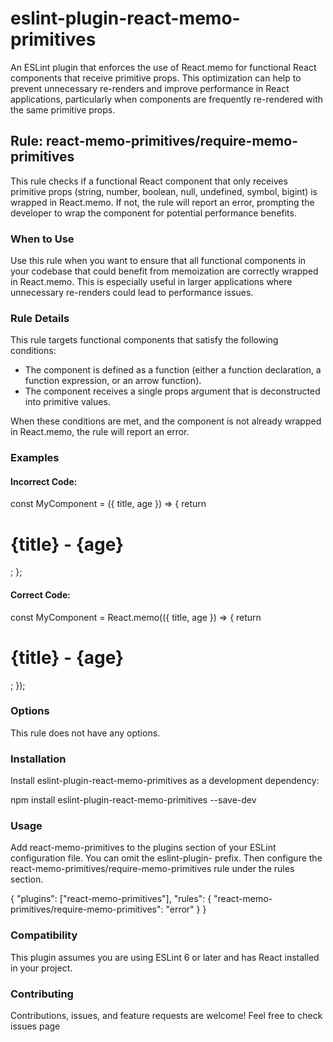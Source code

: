 
# eslint-plugin-react-memo-primitives

An ESLint plugin that enforces the use of React.memo for functional React components that receive primitive props. This optimization can help to prevent unnecessary re-renders and improve performance in React applications, particularly when components are frequently re-rendered with the same primitive props.

## Rule: react-memo-primitives/require-memo-primitives

This rule checks if a functional React component that only receives primitive props (string, number, boolean, null, undefined, symbol, bigint) is wrapped in React.memo. If not, the rule will report an error, prompting the developer to wrap the component for potential performance benefits.

### When to Use

Use this rule when you want to ensure that all functional components in your codebase that could benefit from memoization are correctly wrapped in React.memo. This is especially useful in larger applications where unnecessary re-renders could lead to performance issues.

### Rule Details

This rule targets functional components that satisfy the following conditions:

- The component is defined as a function (either a function declaration, a function expression, or an arrow function).
- The component receives a single props argument that is deconstructed into primitive values.

When these conditions are met, and the component is not already wrapped in React.memo, the rule will report an error.

### Examples

#### Incorrect Code:

const MyComponent = ({ title, age }) => {
  return <h1>{title} - {age}</h1>;
};

#### Correct Code:

const MyComponent = React.memo(({ title, age }) => {
  return <h1>{title} - {age}</h1>;
});

### Options

This rule does not have any options.

### Installation

Install eslint-plugin-react-memo-primitives as a development dependency:

npm install eslint-plugin-react-memo-primitives --save-dev

### Usage

Add react-memo-primitives to the plugins section of your ESLint configuration file. You can omit the eslint-plugin- prefix. Then configure the react-memo-primitives/require-memo-primitives rule under the rules section.

{
  "plugins": ["react-memo-primitives"],
  "rules": {
    "react-memo-primitives/require-memo-primitives": "error"
  }
}

### Compatibility

This plugin assumes you are using ESLint 6 or later and has React installed in your project.

### Contributing

Contributions, issues, and feature requests are welcome! Feel free to check issues page
